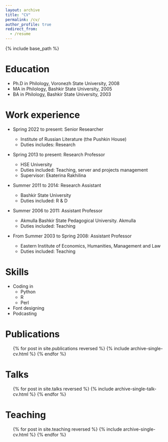 ```yaml
---
layout: archive
title: "CV"
permalink: /cv/
author_profile: true
redirect_from:
  - /resume
---
```


{% include base_path %}

Education
======
* Ph.D in Philology, Voronezh State University, 2008
* MA in Philology, Bashkir State University, 2005
* BA in Philology, Bashkir State University, 2003

Work experience
======
* Spring 2022 to present: Senior Researcher
  * Institute of Russian Literature (the Pushkin House)
  * Duties includes: Research

* Spring 2013 to present: Research Professor
  * HSE University
  * Duties included: Teaching, server and projects management 
  * Supervisor: Ekaterina Rakhilina

* Summer 2011 to 2014: Research Assistant
  * Bashkir State University
  * Duties included: R & D

* Summer 2006 to 2011: Assistant Professor
  * Akmulla Bashkir State Pedagogical University. Akmulla
  * Duties included: Teaching

* From Summer 2003 to Spring 2008: Assistant Professor
  * Eastern Institute of Economics, Humanities, Management and Law
  * Duties included: Teaching


Skills
======

* Coding in
  * Python
  * R
  * Perl
* Font designing
* Podcasting

Publications
======
  <ul>{% for post in site.publications reversed %}
    {% include archive-single-cv.html %}
  {% endfor %}</ul>
  
Talks
======
  <ul>{% for post in site.talks reversed %}
    {% include archive-single-talk-cv.html  %}
  {% endfor %}</ul>
  
Teaching
======
  <ul>{% for post in site.teaching reversed %}
    {% include archive-single-cv.html %}
  {% endfor %}</ul>
  
